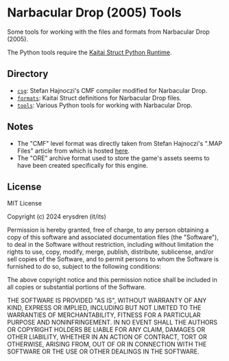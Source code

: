 # Narbacular Drop (2005) Tools

Some tools for working with the files and formats from Narbacular Drop (2005).

The Python tools require the [Kaitai Struct Python Runtime](https://github.com/kaitai-io/kaitai_struct_python_runtime).

## Directory

- [`csg`](/csg/): Stefan Hajnoczi's CMF compiler modified for Narbacular Drop.
- [`formats`](/formats/): Kaitai Struct definitions for Narbacular Drop files.
- [`tools`](/tools/): Various Python tools for working with Narbacular Drop.

## Notes

- The "CMF" level format was directly taken from Stefan Hajnoczi's ".MAP Files"
article from which is hosted [here](https://github.com/stefanha/map-files/).
- The "ORE" archive format used to store the game's assets seems to have been
created specifically for this engine.

## License

MIT License

Copyright (c) 2024 erysdren (it/its)

Permission is hereby granted, free of charge, to any person obtaining a copy
of this software and associated documentation files (the "Software"), to deal
in the Software without restriction, including without limitation the rights
to use, copy, modify, merge, publish, distribute, sublicense, and/or sell
copies of the Software, and to permit persons to whom the Software is
furnished to do so, subject to the following conditions:

The above copyright notice and this permission notice shall be included in all
copies or substantial portions of the Software.

THE SOFTWARE IS PROVIDED "AS IS", WITHOUT WARRANTY OF ANY KIND, EXPRESS OR
IMPLIED, INCLUDING BUT NOT LIMITED TO THE WARRANTIES OF MERCHANTABILITY,
FITNESS FOR A PARTICULAR PURPOSE AND NONINFRINGEMENT. IN NO EVENT SHALL THE
AUTHORS OR COPYRIGHT HOLDERS BE LIABLE FOR ANY CLAIM, DAMAGES OR OTHER
LIABILITY, WHETHER IN AN ACTION OF CONTRACT, TORT OR OTHERWISE, ARISING FROM,
OUT OF OR IN CONNECTION WITH THE SOFTWARE OR THE USE OR OTHER DEALINGS IN THE
SOFTWARE.
